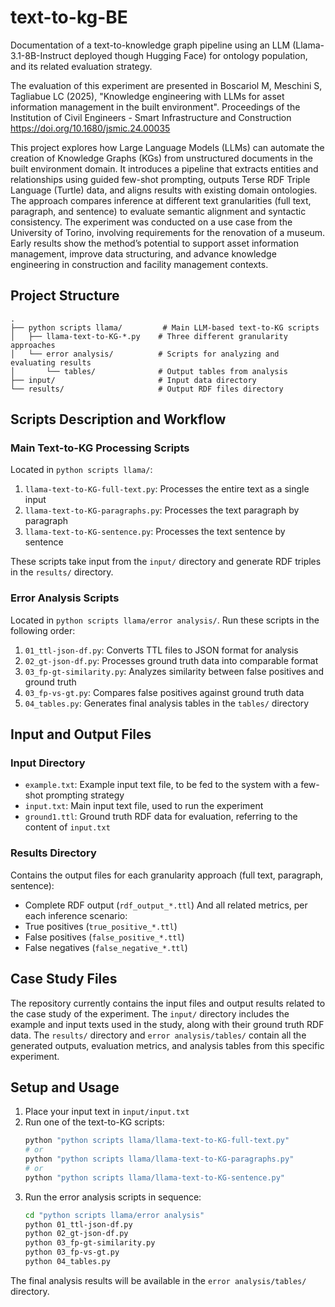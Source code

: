 # text-to-kg-BE
Documentation of a text-to-knowledge graph pipeline using an LLM (Llama-3.1-8B-Instruct deployed though Hugging Face) for ontology population, and its related evaluation strategy.

The evaluation of this experiment are presented in Boscariol M, Meschini S, Tagliabue LC (2025), "Knowledge engineering with LLMs for asset information management in the built environment". Proceedings of the Institution of Civil Engineers - Smart Infrastructure and Construction https://doi.org/10.1680/jsmic.24.00035

This project explores how Large Language Models (LLMs) can automate the creation of Knowledge Graphs (KGs) from unstructured documents in the built environment domain. It introduces a pipeline that extracts entities and relationships using guided few-shot prompting, outputs Terse RDF Triple Language (Turtle) data, and aligns results with existing domain ontologies.
The approach compares inference at different text granularities (full text, paragraph, and sentence) to evaluate semantic alignment and syntactic consistency. 
The experiment was conducted on a use case from the University of Torino, involving requirements for the renovation of a museum.
Early results show the method’s potential to support asset information management, improve data structuring, and advance knowledge engineering in construction and facility management contexts.



## Project Structure

```
.
├── python scripts llama/         # Main LLM-based text-to-KG scripts
│   ├── llama-text-to-KG-*.py    # Three different granularity approaches
│   └── error analysis/          # Scripts for analyzing and evaluating results
│       └── tables/              # Output tables from analysis
├── input/                       # Input data directory
└── results/                     # Output RDF files directory
```

## Scripts Description and Workflow

### Main Text-to-KG Processing Scripts

Located in `python scripts llama/`:

1. `llama-text-to-KG-full-text.py`: Processes the entire text as a single input
2. `llama-text-to-KG-paragraphs.py`: Processes the text paragraph by paragraph
3. `llama-text-to-KG-sentence.py`: Processes the text sentence by sentence

These scripts take input from the `input/` directory and generate RDF triples in the `results/` directory.

### Error Analysis Scripts

Located in `python scripts llama/error analysis/`. Run these scripts in the following order:

1. `01_ttl-json-df.py`: Converts TTL files to JSON format for analysis
2. `02_gt-json-df.py`: Processes ground truth data into comparable format
3. `03_fp-gt-similarity.py`: Analyzes similarity between false positives and ground truth
4. `03_fp-vs-gt.py`: Compares false positives against ground truth data
5. `04_tables.py`: Generates final analysis tables in the `tables/` directory 

## Input and Output Files

### Input Directory
- `example.txt`: Example input text file, to be fed to the system with a few-shot prompting strategy
- `input.txt`: Main input text file, used to run the experiment
- `ground1.ttl`: Ground truth RDF data for evaluation, referring to the content of `input.txt`

### Results Directory
Contains the output files for each granularity approach (full text, paragraph, sentence):
- Complete RDF output (`rdf_output_*.ttl`)
And all related metrics, per each inference scenario:
- True positives (`true_positive_*.ttl`)
- False positives (`false_positive_*.ttl`)
- False negatives (`false_negative_*.ttl`)

## Case Study Files

The repository currently contains the input files and output results related to the case study of the experiment. The `input/` directory includes the example and input texts used in the study, along with their ground truth RDF data. The `results/` directory and `error analysis/tables/` contain all the generated outputs, evaluation metrics, and analysis tables from this specific experiment.

## Setup and Usage

1. Place your input text in `input/input.txt`
2. Run one of the text-to-KG scripts:
   ```bash
   python "python scripts llama/llama-text-to-KG-full-text.py"
   # or
   python "python scripts llama/llama-text-to-KG-paragraphs.py"
   # or
   python "python scripts llama/llama-text-to-KG-sentence.py"
   ```
3. Run the error analysis scripts in sequence:
   ```bash
   cd "python scripts llama/error analysis"
   python 01_ttl-json-df.py
   python 02_gt-json-df.py
   python 03_fp-gt-similarity.py
   python 03_fp-vs-gt.py
   python 04_tables.py
   ```

The final analysis results will be available in the `error analysis/tables/` directory.

